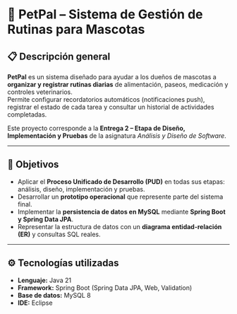 # 🐾 PetPal – Sistema de Gestión de Rutinas para Mascotas

## 📋 Descripción general
**PetPal** es un sistema diseñado para ayudar a los dueños de mascotas a **organizar y registrar rutinas diarias** de alimentación, paseos, medicación y controles veterinarios.  
Permite configurar recordatorios automáticos (notificaciones push), registrar el estado de cada tarea y consultar un historial de actividades completadas.

Este proyecto corresponde a la **Entrega 2 – Etapa de Diseño, Implementación y Pruebas** de la asignatura *Análisis y Diseño de Software*.

---

## 🧩 Objetivos
- Aplicar el **Proceso Unificado de Desarrollo (PUD)** en todas sus etapas: análisis, diseño, implementación y pruebas.  
- Desarrollar un **prototipo operacional** que represente parte del sistema final.  
- Implementar la **persistencia de datos en MySQL** mediante **Spring Boot y Spring Data JPA**.  
- Representar la estructura de datos con un **diagrama entidad-relación (ER)** y consultas SQL reales.

---

## ⚙️ Tecnologías utilizadas
- **Lenguaje:** Java 21  
- **Framework:** Spring Boot (Spring Data JPA, Web, Validation)  
- **Base de datos:** MySQL 8  
- **IDE:** Eclipse  
